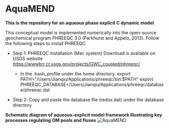 # AquaMEND
**This is the repository for an aqueous phase explicit C dynamic model**

This conceptual model is implemented numerically into the open-source geochemical program PHREEQC 3.0 (Parkhurst and Appelo, 2013).
Follow the following steps to install PHREEQC

* Step 1: PHREEQC installation (Mac system) Download is available on USGS website https://wwwbrr.cr.usgs.gov/projects/GWC_coupled/phreeqc/

   * In the .bash_profile under the home directory:
    export PATH="/Users/Jianqiu/Applications/phreeqc/bin:$PATH" export PHREEQC_DATABASE=/Users/Jianqiu/Applications/phreeqc/database/phreeqc.dat

* Step 2: Copy and paste the database file (redox.dat) under the database directory


**Schematic diagram of aqueous-explicit model framework illustrating key processes regulating OM pools and fluxes**
![AquaMEND](https://user-images.githubusercontent.com/16612176/98896388-ae507900-245d-11eb-9cc5-151464f2354f.png)
